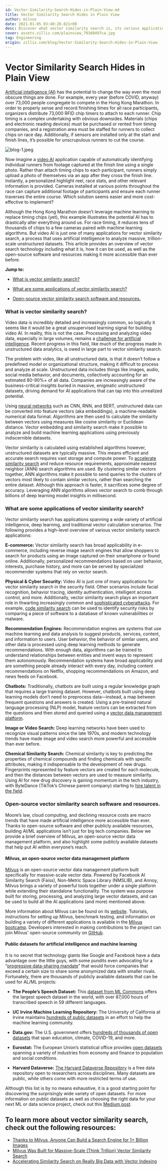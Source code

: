 ```yaml
---
id: Vector-Similarity-Search-Hides-in-Plain-View.md
title: Vector Similarity Search Hides in Plain View
author: milvus
date: 2021-01-05 03:40:20.821+00
desc: Discover what vector similarity search is, its various applications, and the public resources making artificial intelligence more accessible than ever.
cover: assets.zilliz.com/plainview_703d8497ca.jpg
tag: Engineering
origin: zilliz.com/blog/Vector-Similarity-Search-Hides-in-Plain-View
---
```


# Vector Similarity Search Hides in Plain View

[Artificial intelligence (AI)](https://medium.com/unstructured-data-service/the-easiest-way-to-search-among-1-billion-image-vectors-d6faf72e361f#a291) has the potential to change the way even the most obscure things are done. For example, every year (before COVID, anyway) over 73,000 people congregate to compete in the Hong Kong Marathon. In order to properly sense and record finishing times for all race participants, organizers distribute 73,000 RFID chip timers to attach to each runner. Chip timing is a complex undertaking with obvious downsides. Materials (chips and electronic reading devices) must be purchased or rented from timing companies, and a registration area must be staffed for runners to collect chips on race day. Additionally, if sensors are installed only at the start and finish lines, it’s possible for unscrupulous runners to cut the course.

![blog-1.jpeg](https://assets.zilliz.com/blog_1_e55c133e05.jpeg "Timing marathon runners is a logistical challenge few think about.")


Now imagine a [video AI](https://cloud.google.com/video-intelligence) application capable of automatically identifying individual runners from footage captured at the finish line using a single photo. Rather than attach timing chips to each participant, runners simply upload a photo of themselves via an app after they cross the finish line. Instantly, a personalized highlight reel, race stats, and other relevant information is provided. Cameras installed at various points throughout the race can capture additional footage of participants and ensure each runner traverses the entire course. Which solution seems easier and more cost-effective to implement?

Although the Hong Kong Marathon doesn’t leverage machine learning to replace timing chips (yet), this example illustrates the potential AI has to drastically alter everything around us. For race timing, it reduces tens of thousands of chips to a few cameras paired with machine learning algorithms. But video AI is just one of many applications for vector similarity search, a process that uses artificial intelligence to analyze massive, trillion-scale unstructured datasets. This article provides an overview of vector search technology including what it is, how it can be used, as well as the open-source software and resources making it more accessible than ever before.

**Jump to:**

- [What is vector similarity search?](#what-is-vector-similarity-search)

- [What are some applications of vector similarity search?](#what-are-some-applications-of-vector-similarity-search)

- [Open-source vector similarity search software and resources.](#open-source-vector-similarity-search-software-and-resources)

### What is vector similarity search?

Video data is incredibly detailed and increasingly common, so logically it seems like it would be a great unsupervised learning signal for building video AI. In reality, this is not the case. Processing and analyzing video data, especially in large volumes, remains a [challenge for artificial intelligence](https://arxiv.org/pdf/1905.11954.pdf). Recent progress in this field, like much of the progress made in unstructured data analytics, is owed in large part to vector similarity search.

The problem with video, like all unstructured data, is that it doesn’t follow a predefined model or organizational structure, making it difficult to process and analyze at scale. Unstructured data includes things like images, audio, social media behavior, and documents, collectively accounting for an estimated 80-90%+ of all data. Companies are increasingly aware of the business-critical insights buried in massive, enigmatic unstructured datasets, driving demand for AI applications that can tap into this unrealized potential.

Using [neural networks](https://en.wikipedia.org/wiki/Neural_network) such as CNN, RNN, and BERT, unstructured data can be converted into feature vectors (aka embeddings), a machine-readable numerical data format. Algorithms are then used to calculate the similarity between vectors using measures like cosine similarity or Euclidean distance. Vector embedding and similarity search make it possible to analyze and build machine learning applications using previously indiscernible datasets.

Vector similarity is calculated using established algorithms however, unstructured datasets are typically massive. This means efficient and accurate search requires vast storage and compute power. To [accelerate similarity search](https://medium.com/unstructured-data-service/how-to-choose-an-index-in-milvus-4f3d15259212#7a9a) and reduce resource requirements, approximate nearest neighbor (ANN) search algorithms are used. By clustering similar vectors together, ANN algorithms make it possible to send queries to the clusters of vectors most likely to contain similar vectors, rather than searching the entire dataset. Although this approach is faster, it sacrifices some degree of accuracy. Leveraging ANN algorithms allows vector search to comb through billions of deep learning model insights in millisecond.

### What are some applications of vector similarity search?

Vector similarity search has applications spanning a wide variety of artificial intelligence, deep learning, and traditional vector calculation scenarios. The following provides a high-level overview of various vector similarity search applications:

**E-commerce:** Vector similarity search has broad applicability in e-commerce, including reverse image search engines that allow shoppers to search for products using an image captured on their smartphone or found online. Additionally, personalized recommendations based on user behavior, interests, purchase history, and more can be served by specialized recommender systems that rely on vector search.

**Physical & Cyber Security:** Video AI is just one of many applications for vector similarity search in the security field. Other scenarios include facial recognition, behavior tracing, identity authentication, intelligent access control, and more. Additionally, vector similarity search plays an important role in thwarting increasingly common and [sophisticated cyberattacks](https://www.wsj.com/articles/hack-suggests-new-scope-sophistication-for-cyberattacks-11608251360). For example, [code similarity search](https://medium.com/gsi-technology/application-of-ai-to-cybersecurity-part-3-19659bdb3422) can be used to identify security risks by comparing a piece of software to a database of known vulnerabilities or malware.

**Recommendation Engines:** Recommendation engines are systems that use machine learning and data analysis to suggest products, services, content, and information to users. User behavior, the behavior of similar users, and other data is processed using deep learning methods to generate recommendations. With enough data, algorithms can be trained to understand relationships between entities and invent ways to represent them autonomously. Recommendation systems have broad applicability and are something people already interact with every day, including content recommendations on Netflix, shopping recommendations on Amazon, and news feeds on Facebook.

**Chatbots:** Traditionally, chatbots are built using a regular knowledge graph that requires a large training dataset. However, chatbots built using deep learning models don’t need to preprocess data—instead, a map between frequent questions and answers is created. Using a pre-trained natural language processing (NLP) model, feature vectors can be extracted from the questions and then stored and queried using a [vector data management platform](https://medium.com/unstructured-data-service/the-easiest-way-to-search-among-1-billion-image-vectors-d6faf72e361f#92e0).

**Image or Video Search:** Deep learning networks have been used to recognize visual patterns since the late 1970s, and modern technology trends have made image and video search more powerful and accessible than ever before.

**Chemical Similarity Search:** Chemical similarity is key to predicting the properties of chemical compounds and finding chemicals with specific attributes, making it indispensable to the development of new drugs. Fingerprints represented by feature vectors are created for each molecule, and then the distances between vectors are used to measure similarity. Using AI for new drug discovery is gaining momentum in the tech industry, with ByteDance (TikTok’s Chinese parent company) starting to [hire talent in the field](https://techcrunch.com/2020/12/23/bytedance-ai-drug/).

### Open-source vector similarity search software and resources.

Moore’s law, cloud computing, and declining resource costs are macro trends that have made artificial intelligence more accessible than ever. Thanks to open-source software and other publicly available resources, building AI/ML applications isn’t just for big tech companies. Below we provide a brief overview of Milvus, an open-source vector data management platform, and also highlight some publicly available datasets that help put AI within everyone’s reach.

#### Milvus, an open-source vector data management platform

[Milvus](https://milvus.io/) is an open-source vector data management platform built specifically for massive-scale vector data. Powered by Facebook AI Similarity Search (Faiss), Non-Metric Space Library (NMSLIB), and Annoy, Milvus brings a variety of powerful tools together under a single platform while extending their standalone functionality. The system was purpose built for storing, processing, and analyzing large vector datasets, and can be used to build all the AI applications (and more) mentioned above.

More information about Milvus can be found on its [website](https://milvus.io/). Tutorials, instructions for setting up Milvus, benchmark testing, and information on building a variety of different applications is available in the [Milvus bootcamp](https://github.com/milvus-io/bootcamp). Developers interested in making contributions to the project can join Milvus' open-source community on [GitHub](https://github.com/milvus-io).

#### Public datasets for artificial intelligence and machine learning

It is no secret that technology giants like Google and Facebook have a data advantage over the little guys, with some pundits even advocating for a “[progressive data-sharing mandate](https://www.technologyreview.com/2019/06/06/135067/making-big-tech-companies-share-data-could-do-more-good-than-breaking-them-up/)” that would force companies that exceed a certain size to share some anonymized data with smaller rivals. Fortunately, there are thousands of publicly available datasets that can be used for AL/ML projects:

- **The People’s Speech Dataset:** This [dataset from ML Commons](https://mlcommons.org/en/peoples-speech/) offers the largest speech dataset in the world, with over 87,000 hours of transcribed speech in 59 different languages.

- **UC Irvine Machine Learning Repository:** The University of California at Irvine maintains [hundreds of public datasets](https://archive.ics.uci.edu/ml/index.php) in an effort to help the machine learning community.

- **Data.gov:** The U.S. government offers [hundreds of thousands of open datasets](https://www.data.gov/) that span education, climate, COVID-19, and more.

- **Eurostat:** The European Union’s statistical office provides [open datasets](https://ec.europa.eu/eurostat/data/database) spanning a variety of industries from economy and finance to population and social conditions.

- **Harvard Dataverse:** [The Harvard Dataverse Repository](https://dataverse.harvard.edu/) is a free data repository open to researchers across disciplines. Many datasets are public, while others come with more restricted terms of use.

Although this list is by no means exhaustive, it is a good starting point for discovering the surprisingly wide variety of open datasets. For more information on public datasets as well as choosing the right data for your next ML or data science project, check out this [Medium post](https://altexsoft.medium.com/best-public-datasets-for-machine-learning-and-data-science-sources-and-advice-on-the-choice-636a0e754052).

## To learn more about vector similarity search, check out the following resources:

- [Thanks to Milvus, Anyone Can Build a Search Engine for 1+ Billion Images](https://zilliz.com/blog/Thanks-to-Milvus-Anyone-Can-Build-a-Vector-Database-for-1-Billion-Images)
- [Milvus Was Built for Massive-Scale (Think Trillion) Vector Similarity Search](https://zilliz.com/blog/Milvus-Was-Built-for-Massive-Scale-Think-Trillion-Vector-Similarity-Search)
- [Accelerating Similarity Search on Really Big Data with Vector Indexing](https://zilliz.com/blog/Accelerating-Similarity-Search-on-Really-Big-Data-with-Vector-Indexing)
